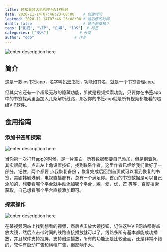 ```yaml
---
title: 轻松看各大影视平台VIP视频
date: 2020-11-14T07:46:23+08:00    # 创建时间
lastmod: 2020-11-14T07:46:23+08:00 # 最后修改时间
draft: false                       # 是否是草稿？
tags: ["影视", "VIP", "白嫖", "IOS"]  # 标签
categories: ["技术"]              # 分类
author: "ddb"                  # 作者
---
```



![enter description here](https://gitee.com/huangxd/imges/raw/master/小书匠/1605311302626.png)

## 简介

这是一款ios书签app，名字叫[蚂蚁书签](https://apps.apple.com/cn/app/%E8%9A%82%E8%9A%81%E4%B9%A6%E7%AD%BE/id1465366080)，功能如其名，就是一个书签管理app。

但其实它还有一个超级无敌的隐藏功能，那就是视频探索功能，只要你在书签app中的书签探索里面加入几条解析线路，那么你的书签app就是所有视频都能看的超级VIP软件。

## 食用指南

### 添加书签和探索

![enter description here](https://gitee.com/huangxd/imges/raw/master/小书匠/1605311470178.png)

当你第一次打开app的时候，是一片空白，所有数据都要自己添加，但是别着急，其实很简单，点击左上角设置按钮，找到联系作者，这里作者已经给我们做好了一部分，记住，两个都要 点我恢复备份 ，恢复完成后回到首页就可以看到恢复的书签，美剧韩剧港剧，电视直播都有，总有一个满足你。首页的书签数据是可以自己添加的，想要看哪个平台就手动添加哪个平台，腾，爱，优，芒 等等，百度搜索获取，自己想看哪个平台直接添加即可。

### 探索操作

![enter description here](https://gitee.com/huangxd/imges/raw/master/小书匠/1605311656126.png)

在某视频网站上找到想看的视频，然后点击放大镜按钮，记住这种VIP网站都得点放大镜，然后点击带时间的线路直接播放就可以了，线路多所有基本都能成功播放，并且软件支持投屏，支持倍速播放，所有的功能还是比较全面，还是非常不错的，软件有启动广告和横幅广告，但影响不大。